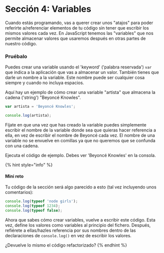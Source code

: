 # Sección 4: Variables

Cuando estás programando, vas a querer crear unos "atajos" para poder referirte a/referenciar elementos de tu código sin tener que escribir los mismos valores cada vez. En JavaScript tenemos las "variables" que nos permite almacenar valores que usaremos después en otras partes de nuestro código.

### Pruébalo

Puedes crear una variable usando el 'keyword' \('palabra reservada'\) `var` que indica a la aplicación que vas a almacenar un valor. También tienes que darle un nombre a la variable. Este nombre puede ser cualquier cosa siempre y cuando no incluya espacios.

Aquí hay un ejemplo de cómo crear una variable "artista" que almacena la cadena \('string'\) "Beyoncé Knowles".

```javascript
var artista = 'Beyoncé Knowles';

console.log(artista);
```

Fíjate en que una vez que has creado la variable puedes simplemente escribir el nombre de la variable donde sea que quieras hacer referencia a ella, en vez de escribir el nombre de Beyoncé cada vez. El nombre de una variable no se envuelve en comillas ya que no queremos que se confunda con una cadena.

Ejecuta el código de ejemplo. Debes ver 'Beyoncé Knowles' en la consola.

{% hint style="info" %}
#### Mini reto

Tu código de la sección será algo parecido a esto \(tal vez incluyendo unos comentarios\):

```javascript
console.log(typeof 'node girls');
console.log(typeof 1234);
console.log(typeof false);
```

Ahora que sabes cómo crear variables, vuelve a escribir este código. Esta vez, define los valores como variables al principio del fichero. Después, refiérete a ellas/hazles referencia por sus nombres dentro de las declaraciones de `console.log()` en vez de escribir los valores.

¿Devuelve lo mismo el código refactorizado?
{% endhint %}

